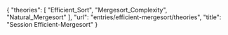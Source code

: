 {
    "theories": [
        "Efficient_Sort",
        "Mergesort_Complexity",
        "Natural_Mergesort"
    ],
    "url": "entries/efficient-mergesort/theories",
    "title": "Session Efficient-Mergesort"
}